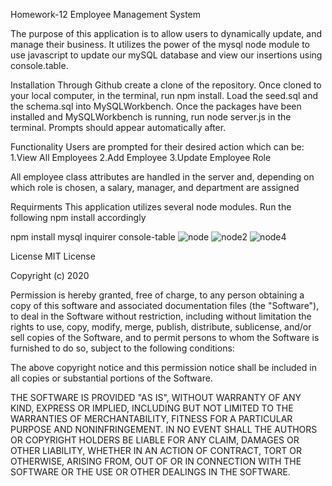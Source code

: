 Homework-12
Employee Management System

The purpose of this application is to allow users to dynamically update, and manage their business. It utilizes the power of the mysql node module to use javascript to update our mySQL database and view our insertions using console.table.

Installation
Through Github create a clone of the repository. Once cloned to your local computer, in the terminal, run npm install. Load the seed.sql and the schema.sql into MySQLWorkbench. Once the packages have been installed and MySQLWorkbench is running, run node server.js in the terminal. Prompts should appear automatically after.

Functionality
Users are prompted for their desired action which can be: 1.View All Employees 2.Add Employee 3.Update Employee Role

All employee class attributes are handled in the server and, depending on which role is chosen, a salary, manager, and department are assigned


Requirments
This application utilizes several node modules. Run the following npm install accordingly

npm install mysql inquirer console-table
![node](https://user-images.githubusercontent.com/55413812/170153173-dc4ef3aa-ee50-4bff-99fa-029b318f21f3.png)
![node2](https://user-images.githubusercontent.com/55413812/170153181-9e8eb0f0-c4a6-4c01-8af6-c62f4b7f71ff.png)
![node4](https://user-images.githubusercontent.com/55413812/170153182-daaa10a2-84b6-44e3-84e3-02423e8ad076.png)

License
MIT License

Copyright (c) 2020 

Permission is hereby granted, free of charge, to any person obtaining a copy of this software and associated documentation files (the "Software"), to deal in the Software without restriction, including without limitation the rights to use, copy, modify, merge, publish, distribute, sublicense, and/or sell copies of the Software, and to permit persons to whom the Software is furnished to do so, subject to the following conditions:

The above copyright notice and this permission notice shall be included in all copies or substantial portions of the Software.

THE SOFTWARE IS PROVIDED "AS IS", WITHOUT WARRANTY OF ANY KIND, EXPRESS OR IMPLIED, INCLUDING BUT NOT LIMITED TO THE WARRANTIES OF MERCHANTABILITY, FITNESS FOR A PARTICULAR PURPOSE AND NONINFRINGEMENT. IN NO EVENT SHALL THE AUTHORS OR COPYRIGHT HOLDERS BE LIABLE FOR ANY CLAIM, DAMAGES OR OTHER LIABILITY, WHETHER IN AN ACTION OF CONTRACT, TORT OR OTHERWISE, ARISING FROM, OUT OF OR IN CONNECTION WITH THE SOFTWARE OR THE USE OR OTHER DEALINGS IN THE SOFTWARE.
